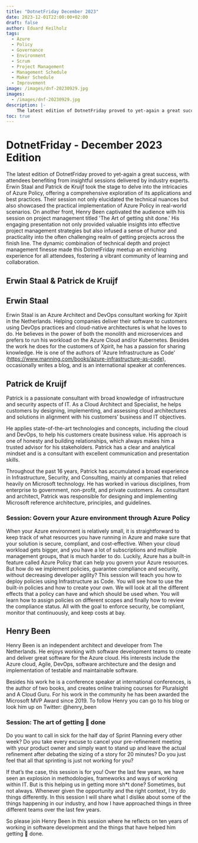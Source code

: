 ```yaml
---
title: "DotnetFriday December 2023"
date: 2023-12-01T22:00:00+02:00
draft: false
author: Eduard Keilholz
tags:
  - Azure
  - Policy
  - Governance
  - Environment
  - Scrum
  - Project Management
  - Management Schedule
  - Maker Schedule
  - Improvement
image: /images/dnf-20230929.jpg
images:
  - /images/dnf-20230929.jpg
description: |-
    The latest edition of DotnetFriday proved to yet-again a great success, with attendees benefiting from insightful sessions delivered by industry experts. Erwin Staal and Patrick de Kruijf took the stage to delve into the intricacies of Azure Policy, offering a comprehensive exploration of its applications and best practices. Their session not only elucidated the technical nuances but also showcased the practical implementation of Azure Policy in real-world scenarios. On another front, Henry Been captivated the audience with his session on project management titled 'The Art of getting shit done.' His engaging presentation not only provided valuable insights into effective project management strategies but also infused a sense of humor and practicality into the often challenging realm of getting projects across the finish line. The dynamic combination of technical depth and project management finesse made this DotnetFriday meetup an enriching experience for all attendees, fostering a vibrant community of learning and collaboration.
toc: true
---
```


# DotnetFriday - December 2023 Edition

The latest edition of DotnetFriday proved to yet-again a great success, with attendees benefiting from insightful sessions delivered by industry experts. Erwin Staal and Patrick de Kruijf took the stage to delve into the intricacies of Azure Policy, offering a comprehensive exploration of its applications and best practices. Their session not only elucidated the technical nuances but also showcased the practical implementation of Azure Policy in real-world scenarios. On another front, Henry Been captivated the audience with his session on project management titled 'The Art of getting shit done.' His engaging presentation not only provided valuable insights into effective project management strategies but also infused a sense of humor and practicality into the often challenging realm of getting projects across the finish line. The dynamic combination of technical depth and project management finesse made this DotnetFriday meetup an enriching experience for all attendees, fostering a vibrant community of learning and collaboration.

## Erwin Staal & Patrick de Kruijf

## Erwin Staal

Erwin Staal is an Azure Architect and DevOps consultant working for Xpirit in the Netherlands. Helping companies deliver their software to customers using DevOps practices and cloud-native architectures is what he loves to do. He believes in the power of both the monolith and microservices and prefers to run his workload on the Azure Cloud and/or Kubernetes.
Besides the work he does for the customers of Xpirit, he has a passion for sharing knowledge. He is one of the authors of 'Azure Infrastructure as Code' (https://www.manning.com/books/azure-infrastructure-as-code), occasionally writes a blog, and is an international speaker at conferences.

## Patrick de Kruijf

Patrick is a passionate consultant with broad knowledge of infrastructure and security aspects of IT. As a Cloud Architect and Specialist, he helps customers by designing, implementing, and assessing cloud architectures and solutions in alignment with his customers’ business and IT objectives.

He applies state-of-the-art technologies and concepts, including the cloud and DevOps, to help his customers create business value. His approach is one of honesty and building relationships, which always makes him a trusted advisor for his stakeholders. Patrick has a clear and analytical mindset and is a consultant with excellent communication and presentation skills.

Throughout the past 16 years, Patrick has accumulated a broad experience in Infrastructure, Security, and Consulting, mainly at companies that relied heavily on Microsoft technology. He has worked in various disciplines, from enterprise to government, non-profit, and private customers. As consultant and architect, Patrick was responsible for designing and implementing Microsoft reference architecture, principles, and guidelines.

### Session: Govern your Azure environment through Azure Policy

When your Azure environment is relatively small, it is straightforward to keep track of what resources you have running in Azure and make sure that your solution is secure, compliant, and cost-effective. When your cloud workload gets bigger, and you have a lot of subscriptions and multiple management groups, that is much harder to do. Luckily, Azure has a built-in feature called Azure Policy that can help you govern your Azure resources. But how do we implement policies, guarantee compliance and security, without decreasing developer agility? This session will teach you how to deploy policies using Infrastructure as Code. You will see how to use the built-in policies and how to create your own. We will look at all the different effects that a policy can have and which should be used when. You will learn how to assign policies on different scopes and finally how to review the compliance status. All with the goal to enforce security, be compliant, monitor that continuously, and keep costs at bay.

## Henry Been

Henry Been is an independent architect and developer from The Netherlands. He enjoys working with software development teams to create and deliver great software for the Azure cloud. His interests include the Azure cloud, Agile, DevOps, software architecture and the design and implementation of testable and maintainable software.

Besides his work he is a conference speaker at international conferences, is the author of two books, and creates online training courses for Pluralsight and A Cloud Guru. For his work in the community he has been awarded the Microsoft MVP Award since 2019. To follow Henry you can go to his blog or look him up on Twitter: @henry_been

### Session: The art of getting 💩 done

Do you want to call in sick for the half day of Sprint Planning every other week? Do you take every excuse to cancel your pre-refinement meeting with your product owner and simply want to stand up and leave the actual refinement after debating the sizing of a story for 20 minutes? Do you just feel that all that sprinting is just not working for you?

If that’s the case, this session is for you! Over the last few years, we have seen an explosion in methodologies, frameworks and ways of working within IT. But is this helping us in getting more sh*t done? Sometimes, but not always. Whenever given the opportunity and the right context, I try do things differently. In this session I will share what I dislike about some of the things happening in our industry, and how I have approached things in three different teams over the last few years.

So please join Henry Been in this session where he reflects on ten years of working in software development and the things that have helped him getting 💩 done.